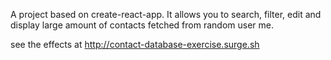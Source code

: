 A project based on create-react-app.
It allows you to search, filter, edit and display large amount of contacts fetched from random user me.

see the effects at http://contact-database-exercise.surge.sh
